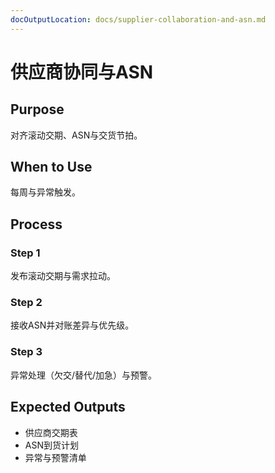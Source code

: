 ```yaml
---
docOutputLocation: docs/supplier-collaboration-and-asn.md
---
```


# 供应商协同与ASN

## Purpose

对齐滚动交期、ASN与交货节拍。

## When to Use

每周与异常触发。

## Process

### Step 1

发布滚动交期与需求拉动。

### Step 2

接收ASN并对账差异与优先级。

### Step 3

异常处理（欠交/替代/加急）与预警。

## Expected Outputs

- 供应商交期表
- ASN到货计划
- 异常与预警清单
